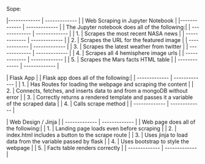 Sope:

|------------- | ------------- |
| Web Scraping in Jupyter Notebook |
|------------- | ------------- |
| The Jupyter notebook does all of the following:|
| ------------- | ------------- |
| 1.   | Scrapes the most recent NASA news |
| ------------- | ------------- |
| 2.   | Scrapes the URL for the featured image |
| ------------- | ------------- |
| 3.   | Scrapes the latest weather from twitter  |
| ------------- | ------------- |
| 4.   | Scrapes all 4 hemisphere image urls |
| ------------- | ------------- |
| 5.   | Scrapes the Mars facts HTML table |
| ------------- | ------------- |

| Flask App |
| Flask app does all of the following:|
| ------------- | ------------- |
| 1.  | Has Routes for loading the webpage and scraping the content  |
| 2.  | Connects, fetches, and inserts data to and from a mongoDB without error |
| 3.  | Correctly returns a rendered template and passes it a variable of the scraped data |
| 4.  | Calls scrape method  |
| ------------- | ------------- |

| Web Design / Jinja | 
| ------------- | ------------- |
| Web page does all of the following:|
| 1.   | Landing page loads even before scraping   |
| 2.   | index.html includes a button to the scrape route  |
| 3.   | Uses jinja to load data from the variable passed by flask  |
| 4.   | Uses bootstrap to style the webpage |
| 5.   | Facts table renders correctly  |
| ------------- | ------------- |
